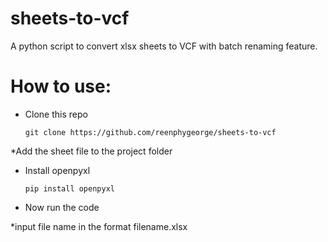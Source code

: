 # sheets-to-vcf
A python script to convert xlsx sheets to VCF with batch renaming feature.

# How to use:
* Clone this repo

      git clone https://github.com/reenphygeorge/sheets-to-vcf
      
*Add the sheet file to the project folder

* Install openpyxl

      pip install openpyxl
      
* Now run the code

*input file name in the format filename.xlsx
